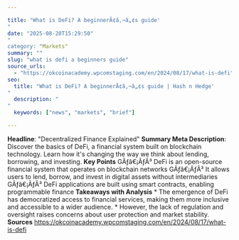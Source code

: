 ```yaml
---

title: "What is DeFi? A beginnerÃ¢â‚¬â„¢s guide'"
date: "2025-08-20T15:29:50""
category: "Markets"
summary: ""
slug: "what is defi a beginners guide"
source_urls:
  - "https://okcoinacademy.wpcomstaging.com/en/2024/08/17/what-is-defi"
seo:
  title: "What is DeFi? A beginnerÃ¢â‚¬â„¢s guide | Hash n Hedge'"
  description: ""
  keywords: ["news", "markets", "brief"]

---
```

**Headline**: "Decentralized Finance Explained"  **Summary Meta Description**: Discover the basics of DeFi, a financial system built on blockchain technology. Learn how it's changing the way we think about lending, borrowing, and investing.  **Key Points**  GÃƒâ€¡ÃƒÂ³ DeFi is an open-source financial system that operates on blockchain networks GÃƒâ€¡ÃƒÂ³ It allows users to lend, borrow, and invest in digital assets without intermediaries GÃƒâ€¡ÃƒÂ³ DeFi applications are built using smart contracts, enabling programmable finance  **Takeaways with Analysis**  * The emergence of DeFi has democratized access to financial services, making them more inclusive and accessible to a wider audience. * However, the lack of regulation and oversight raises concerns about user protection and market stability.  **Sources** https://okcoinacademy.wpcomstaging.com/en/2024/08/17/what-is-defi 
